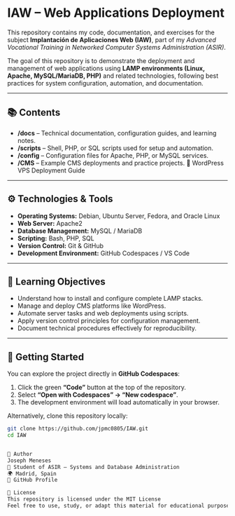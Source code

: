 # IAW – Web Applications Deployment

This repository contains my code, documentation, and exercises for the subject **Implantación de Aplicaciones Web (IAW)**, part of my *Advanced Vocational Training in Networked Computer Systems Administration (ASIR)*.

The goal of this repository is to demonstrate the deployment and management of web applications using **LAMP environments (Linux, Apache, MySQL/MariaDB, PHP)** and related technologies, following best practices for system configuration, automation, and documentation.

---

## 📚 Contents

- **/docs** – Technical documentation, configuration guides, and learning notes.  
- **/scripts** – Shell, PHP, or SQL scripts used for setup and automation.  
- **/config** – Configuration files for Apache, PHP, or MySQL services.  
- **/CMS** – Example CMS deployments and practice projects.
          📘 WordPress VPS Deployment Guide

---

## ⚙️ Technologies & Tools

- **Operating Systems:** Debian, Ubuntu Server, Fedora, and Oracle Linux  
- **Web Server:** Apache2  
- **Database Management:** MySQL / MariaDB  
- **Scripting:** Bash, PHP, SQL  
- **Version Control:** Git & GitHub  
- **Development Environment:** GitHub Codespaces / VS Code  

---

## 🧠 Learning Objectives

- Understand how to install and configure complete LAMP stacks.  
- Manage and deploy CMS platforms like WordPress.  
- Automate server tasks and web deployments using scripts.  
- Apply version control principles for configuration management.  
- Document technical procedures effectively for reproducibility.  

---

## 🚀 Getting Started

You can explore the project directly in **GitHub Codespaces**:
1. Click the green **“Code”** button at the top of the repository.
2. Select **“Open with Codespaces” → “New codespace”**.
3. The development environment will load automatically in your browser.

Alternatively, clone this repository locally:

```bash
git clone https://github.com/jpmc0805/IAW.git
cd IAW


👤 Author
Joseph Meneses
💼 Student of ASIR – Systems and Database Administration
🌍 Madrid, Spain
🔗 GitHub Profile

📄 License
This repository is licensed under the MIT License
Feel free to use, study, or adapt this material for educational purposes, giving appropriate credit.
